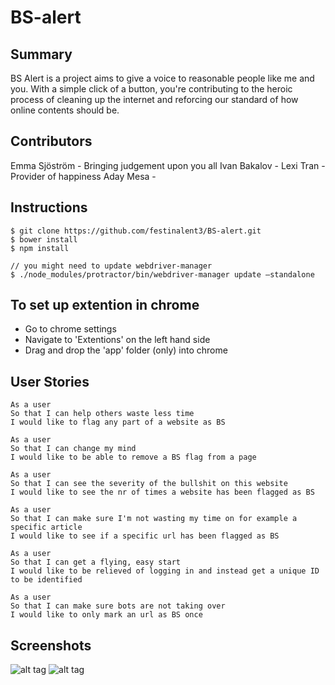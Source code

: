 # BS-alert

## Summary

BS Alert is a project aims to give a voice to reasonable people like me and you. With a simple click of a button, you're contributing to the heroic process of cleaning up the internet and reforcing our standard of how online contents should be.

## Contributors

Emma Sjöström - Bringing judgement upon you all
Ivan Bakalov - 
Lexi Tran - Provider of happiness
Aday Mesa - 

## Instructions

```
$ git clone https://github.com/festinalent3/BS-alert.git
$ bower install
$ npm install

// you might need to update webdriver-manager
$ ./node_modules/protractor/bin/webdriver-manager update —standalone
```
## To set up extention in chrome

* Go to chrome settings
* Navigate to 'Extentions' on the left hand side
* Drag and drop the 'app' folder (only) into chrome

## User Stories

``` 
As a user
So that I can help others waste less time
I would like to flag any part of a website as BS
```

```
As a user
So that I can change my mind
I would like to be able to remove a BS flag from a page
```

```
As a user
So that I can see the severity of the bullshit on this website  
I would like to see the nr of times a website has been flagged as BS
```

```
As a user
So that I can make sure I'm not wasting my time on for example a specific article
I would like to see if a specific url has been flagged as BS  
```

```
As a user
So that I can get a flying, easy start
I would like to be relieved of logging in and instead get a unique ID to be identified
```

```
As a user
So that I can make sure bots are not taking over 
I would like to only mark an url as BS once
```

## Screenshots

![alt tag](http://i.imgur.com/DuycY1s.png)
![alt tag](http://i.imgur.com/Erlqff1.png)
